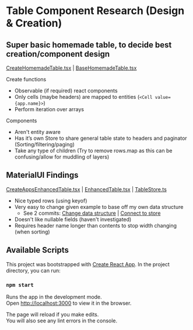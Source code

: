 # Table Component Research (Design & Creation)

## Super basic homemade table, to decide best creation/component design
[CreateHomemadeTable.tsx](./src/CreateHomemadeTable.tsx) |
[BaseHomemadeTable.tsx](./src/BaseHomemadeTable.tsx)

Create functions 
 - Observable (if required) react components
 - Only cells (maybe headers) are mapped to entities (`<Cell value={app.name}>`)
 - Perform iteration over arrays

Components
 - Aren't entity aware 
 - Has it’s own Store to share general table state to headers and paginator (Sorting/filtering/paging)
 - Take any type of children (Try to remove rows.map as this can be confusing/allow for muddling of layers)

## MaterialUI Findings
[CreateAppsEnhancedTable.tsx](./src/EnhancedTable/CreateAppsEnhancedTable.tsx) |
[EnhancedTable.tsx](./src/EnhancedTable/EnhancedTable.tsx) |
[TableStore.ts](./src/EnhancedTable/TableStore.ts)

 - Nice typed rows (using keyof)
 - Very easy to change given example to base off my own data structure
   - See 2 commits: [Change data structure](https://github.com/meselgroth/react-typescript-mobx/commit/58b42b48ff4d7c711680ee761c852bb2f1e76ff9) |
  [Connect to store](https://github.com/meselgroth/react-typescript-mobx/commit/ada088c8af7d99cbcf436461f757bd6adfde1e7c)
 - Doesn't like nullable fields (haven't investigated)
 - Requires header name longer than contents to stop width changing (when sorting)

## Available Scripts
This project was bootstrapped with [Create React App](https://github.com/facebook/create-react-app).
In the project directory, you can run:

### `npm start`

Runs the app in the development mode.\
Open [http://localhost:3000](http://localhost:3000) to view it in the browser.

The page will reload if you make edits.\
You will also see any lint errors in the console.
